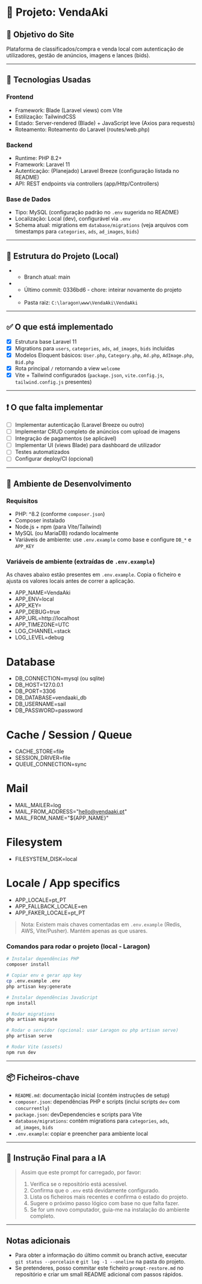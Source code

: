 # 📁 Projeto: VendaAki
## 🎯 Objetivo do Site
Plataforma de classificados/compra e venda local com autenticação de utilizadores, gestão de anúncios, imagens e lances (bids).

---

## 🧱 Tecnologias Usadas
### Frontend
- Framework: Blade (Laravel views) com Vite
- Estilização: TailwindCSS
- Estado: Server-rendered (Blade) + JavaScript leve (Axios para requests)
- Roteamento: Roteamento do Laravel (routes/web.php)

### Backend
- Runtime: PHP 8.2+
- Framework: Laravel 11
- Autenticação: (Planejado) Laravel Breeze (configuração listada no README)
- API: REST endpoints via controllers (app/Http/Controllers)

### Base de Dados
- Tipo: MySQL (configuração padrão no `.env` sugerida no README)
- Localização: Local (dev), configurável via `.env`
- Schema atual: migrations em `database/migrations` (veja arquivos com timestamps para `categories`, `ads`, `ad_images`, `bids`)

---

## 📂 Estrutura do Projeto (Local)
- - Branch atual: main
- - Último commit: 0336bd6 - chore: inteirar novamente do projeto
- - Pasta raiz: `C:\laragon\www\VendaAki\VendaAki`

---

## ✅ O que está implementado
- [x] Estrutura base Laravel 11
- [x] Migrations para `users`, `categories`, `ads`, `ad_images`, `bids` incluídas
- [x] Modelos Eloquent básicos: `User.php`, `Category.php`, `Ad.php`, `AdImage.php`, `Bid.php`
- [x] Rota principal `/` retornando a view `welcome`
- [x] Vite + Tailwind configurados (`package.json`, `vite.config.js`, `tailwind.config.js` presentes)

---

## ❗ O que falta implementar
- [ ] Implementar autenticação (Laravel Breeze ou outro)
- [ ] Implementar CRUD completo de anúncios com upload de imagens
- [ ] Integração de pagamentos (se aplicável)
- [ ] Implementar UI (views Blade) para dashboard de utilizador
- [ ] Testes automatizados
- [ ] Configurar deploy/CI (opcional)

---

## 🧪 Ambiente de Desenvolvimento
### Requisitos
- PHP: ^8.2 (conforme `composer.json`)
- Composer instalado
- Node.js + npm (para Vite/Tailwind)
- MySQL (ou MariaDB) rodando localmente
- Variáveis de ambiente: use `.env.example` como base e configure `DB_*` e `APP_KEY`

### Variáveis de ambiente (extraídas de `.env.example`)
As chaves abaixo estão presentes em `.env.example`. Copia o ficheiro e ajusta os valores locais antes de correr a aplicação.

- APP_NAME=VendaAki
- APP_ENV=local
- APP_KEY=
- APP_DEBUG=true
- APP_URL=http://localhost
- APP_TIMEZONE=UTC
- LOG_CHANNEL=stack
- LOG_LEVEL=debug

# Database
- DB_CONNECTION=mysql (ou sqlite)
- DB_HOST=127.0.0.1
- DB_PORT=3306
- DB_DATABASE=vendaaki_db
- DB_USERNAME=sail
- DB_PASSWORD=password

# Cache / Session / Queue
- CACHE_STORE=file
- SESSION_DRIVER=file
- QUEUE_CONNECTION=sync

# Mail
- MAIL_MAILER=log
- MAIL_FROM_ADDRESS="hello@vendaaki.pt"
- MAIL_FROM_NAME="${APP_NAME}"

# Filesystem
- FILESYSTEM_DISK=local

# Locale / App specifics
- APP_LOCALE=pt_PT
- APP_FALLBACK_LOCALE=en
- APP_FAKER_LOCALE=pt_PT

> Nota: Existem mais chaves comentadas em `.env.example` (Redis, AWS, Vite/Pusher). Mantém apenas as que usares.

### Comandos para rodar o projeto (local - Laragon)
```bash
# Instalar dependências PHP
composer install

# Copiar env e gerar app key
cp .env.example .env
php artisan key:generate

# Instalar dependências JavaScript
npm install

# Rodar migrations
php artisan migrate

# Rodar o servidor (opcional: usar Laragon ou php artisan serve)
php artisan serve

# Rodar Vite (assets)
npm run dev
```

---

## 📦 Ficheiros-chave
- `README.md`: documentação inicial (contém instruções de setup)
- `composer.json`: dependências PHP e scripts (inclui scripts `dev` com `concurrently`)
- `package.json`: devDependencies e scripts para Vite
- `database/migrations`: contém migrations para `categories`, `ads`, `ad_images`, `bids`
- `.env.example`: copiar e preencher para ambiente local

---

## 🧠 Instrução Final para a IA
> Assim que este prompt for carregado, por favor:
> 1. Verifica se o repositório está acessível.
> 2. Confirma que o `.env` está devidamente configurado.
> 3. Lista os ficheiros mais recentes e confirma o estado do projeto.
> 4. Sugere o próximo passo lógico com base no que falta fazer.
> 5. Se for um novo computador, guia-me na instalação do ambiente completo.

---

## Notas adicionais
- Para obter a informação do último commit ou branch active, executar `git status --porcelain` e `git log -1 --oneline` na pasta do projeto.
- Se pretenderes, posso commitar este ficheiro `prompt-restore.md` no repositório e criar um small README adicional com passos rápidos.
